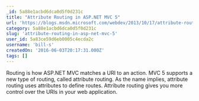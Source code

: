 ```yaml
---
_id: 5a88e1acbd6dca0d5f0d231c
title: "Attribute Routing in ASP.NET MVC 5"
url: 'https://blogs.msdn.microsoft.com/webdev/2013/10/17/attribute-routing-in-asp-net-mvc-5/'
category: 5a88e1acbd6dca0d5f0d231c
slug: 'attribute-routing-in-asp-net-mvc-5'
user_id: 5a83ce59d6eb0005c4ecda2c
username: 'bill-s'
createdOn: '2016-06-03T20:17:31.000Z'
tags: []
---
```


Routing is how ASP.NET MVC matches a URI to an action. MVC 5 supports a new type of routing, called attribute routing. As the name implies, attribute routing uses attributes to define routes. Attribute routing gives you more control over the URIs in your web application.
